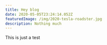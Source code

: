 ```yaml
---
title: Hey blog
date: 2020-05-05T23:24:14.052Z
featuredImage: /img/2020-tesla-roadster.jpg
description: Nothing much
---
```

This is just a test